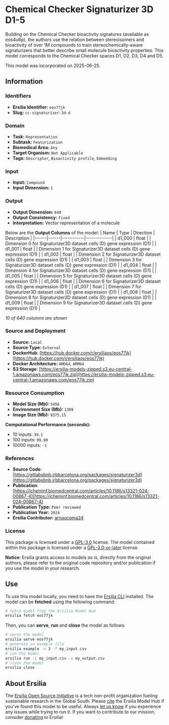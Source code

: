# Chemical Checker Signaturizer 3D D1-5

Building on the Chemical Checker bioactivity signatures (available as eos4u6p), the authors use the relation between stereoisomers and bioactivity of over 1M compounds to train stereochemically-aware signaturizers that better describe small molecule bioactivity properties. This model corresponds to the Chemical Checker spaces D1, D2, D3, D4 and D5.

This model was incorporated on 2025-06-25.

## Information
### Identifiers
- **Ersilia Identifier:** `eos77jk`
- **Slug:** `cc-signaturizer-3d-d`

### Domain
- **Task:** `Representation`
- **Subtask:** `Featurization`
- **Biomedical Area:** `Any`
- **Target Organism:** `Not Applicable`
- **Tags:** `Descriptor`, `Bioactivity profile`, `Embedding`

### Input
- **Input:** `Compound`
- **Input Dimension:** `1`

### Output
- **Output Dimension:** `640`
- **Output Consistency:** `Fixed`
- **Interpretation:** Vector representation of a molecule

Below are the **Output Columns** of the model:
| Name | Type | Direction | Description |
|------|------|-----------|-------------|
| d1_000 | float |  | Dimension 0 for Signaturizer3D dataset cells (D) gene expression (D1) |
| d1_001 | float |  | Dimension 1 for Signaturizer3D dataset cells (D) gene expression (D1) |
| d1_002 | float |  | Dimension 2 for Signaturizer3D dataset cells (D) gene expression (D1) |
| d1_003 | float |  | Dimension 3 for Signaturizer3D dataset cells (D) gene expression (D1) |
| d1_004 | float |  | Dimension 4 for Signaturizer3D dataset cells (D) gene expression (D1) |
| d1_005 | float |  | Dimension 5 for Signaturizer3D dataset cells (D) gene expression (D1) |
| d1_006 | float |  | Dimension 6 for Signaturizer3D dataset cells (D) gene expression (D1) |
| d1_007 | float |  | Dimension 7 for Signaturizer3D dataset cells (D) gene expression (D1) |
| d1_008 | float |  | Dimension 8 for Signaturizer3D dataset cells (D) gene expression (D1) |
| d1_009 | float |  | Dimension 9 for Signaturizer3D dataset cells (D) gene expression (D1) |

_10 of 640 columns are shown_
### Source and Deployment
- **Source:** `Local`
- **Source Type:** `External`
- **DockerHub**: [https://hub.docker.com/r/ersiliaos/eos77jk](https://hub.docker.com/r/ersiliaos/eos77jk)
- **Docker Architecture:** `AMD64`, `ARM64`
- **S3 Storage**: [https://ersilia-models-zipped.s3.eu-central-1.amazonaws.com/eos77jk.zip](https://ersilia-models-zipped.s3.eu-central-1.amazonaws.com/eos77jk.zip)

### Resource Consumption
- **Model Size (Mb):** `5456`
- **Environment Size (Mb):** `1309`
- **Image Size (Mb):** `9375.15`

**Computational Performance (seconds):**
- 10 inputs: `39.1`
- 100 inputs: `99.89`
- 10000 inputs: `-1`

### References
- **Source Code**: [https://gitlabsbnb.irbbarcelona.org/packages/signaturizer3d](https://gitlabsbnb.irbbarcelona.org/packages/signaturizer3d)
- **Publication**: [https://jcheminf.biomedcentral.com/articles/10.1186/s13321-024-00867-4](https://jcheminf.biomedcentral.com/articles/10.1186/s13321-024-00867-4)
- **Publication Type:** `Peer reviewed`
- **Publication Year:** `2024`
- **Ersilia Contributor:** [arnaucoma24](https://github.com/arnaucoma24)

### License
This package is licensed under a [GPL-3.0](https://github.com/ersilia-os/ersilia/blob/master/LICENSE) license. The model contained within this package is licensed under a [GPL-3.0-or-later](LICENSE) license.

**Notice**: Ersilia grants access to models _as is_, directly from the original authors, please refer to the original code repository and/or publication if you use the model in your research.


## Use
To use this model locally, you need to have the [Ersilia CLI](https://github.com/ersilia-os/ersilia) installed.
The model can be **fetched** using the following command:
```bash
# fetch model from the Ersilia Model Hub
ersilia fetch eos77jk
```
Then, you can **serve**, **run** and **close** the model as follows:
```bash
# serve the model
ersilia serve eos77jk
# generate an example file
ersilia example -n 3 -f my_input.csv
# run the model
ersilia run -i my_input.csv -o my_output.csv
# close the model
ersilia close
```

## About Ersilia
The [Ersilia Open Source Initiative](https://ersilia.io) is a tech non-profit organization fueling sustainable research in the Global South.
Please [cite](https://github.com/ersilia-os/ersilia/blob/master/CITATION.cff) the Ersilia Model Hub if you've found this model to be useful. Always [let us know](https://github.com/ersilia-os/ersilia/issues) if you experience any issues while trying to run it.
If you want to contribute to our mission, consider [donating](https://www.ersilia.io/donate) to Ersilia!
